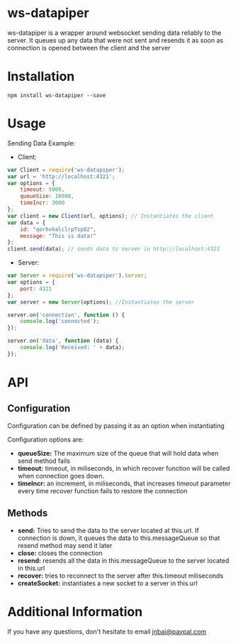 # ws-datapiper

ws-datapiper is a wrapper around websocket sending data reliably to the server. It queues up any data that were not sent and resends it as soon as connection is opened between the client and the server

# Installation

```
npm install ws-datapiper --save
```

# Usage

Sending Data Example:

- Client:
```javascript
var Client = require('ws-datapiper');
var url = 'http://localhost:4321';
var options = {
    timeout: 5000,
    queueSize: 10000,
    timeIncr: 3000
};
var client = new Client(url, options); // Instantiates the client
var data = {
    id: "qorhvkalclrpTsp82",
    message: "This is data!"
};
client.send(data); // sends data to server in http://localhost:4321
```
- Server:
```javascript
var Server = require('ws-datapiper').Server;
var options = {
    port: 4321
};
var server = new Server(options); //Instantiates the server

server.on('connection', function () {
    console.log('connected');
});

server.on('data', function (data) {
    console.log('Received: ' + data);
});
```

# API

## Configuration

Configuration can be defined by passing it as an option when instantiating

Configuration options are:
* **queueSize:** The maximum size of the queue that will hold data when send method fails
* **timeout:** timeout, in miliseconds, in which recover function will be called when connection goes down.
* **timeIncr:** an increment, in miliseconds, that increases timeout parameter every time recover function fails to restore the connection

## Methods

* **send:** Tries to send the data to the server located at this.url. If connection is down, it queues the data to this.messageQueue so that resend method may send it later
* **close:** closes the connection
* **resend:** resends all the data in this.messageQueue to the server located in this.url
* **recover:** tries to reconnect to the server after this.timeout miliseconds
* **createSocket:** instantiates a new socket to a server in this.url

# Additional Information

If you have any questions, don't hesitate to email jnbai@paypal.com

